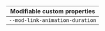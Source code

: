 | Modifiable custom properties    |
| ------------------------------- |
| `--mod-link-animation-duration` |
